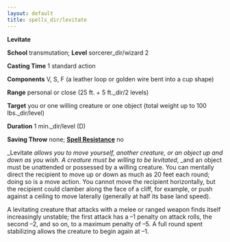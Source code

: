 ```yaml
---
layout: default
title: spells_dir/levitate
---
```

 **Levitate**

**School** transmutation; **Level** sorcerer_dir/wizard 2

**Casting Time** 1 standard action

**Components** V, S, F (a leather loop or golden wire bent into a cup shape)

**Range** personal or close (25 ft. + 5 ft._dir/2 levels)

**Target** you or one willing creature or one object (total weight up to 100 lbs._dir/level)

**Duration** 1 min._dir/level (D)

**Saving Throw** none; **[Spell Resistance](../../glossary#_spell-resistance)** no

_Levitate _allows you to move yourself, another creature, or an object up and down as you wish. A creature must be willing to be levitated_, _and an object must be unattended or possessed by a willing creature. You can mentally direct the recipient to move up or down as much as 20 feet each round; doing so is a move action. You cannot move the recipient horizontally, but the recipient could clamber along the face of a cliff, for example, or push against a ceiling to move laterally (generally at half its base land speed).

A levitating creature that attacks with a melee or ranged weapon finds itself increasingly unstable; the first attack has a –1 penalty on attack rolls, the second –2, and so on, to a maximum penalty of –5. A full round spent stabilizing allows the creature to begin again at –1.

